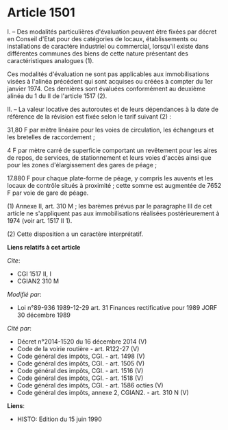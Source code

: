 # Article 1501

I. – Des modalités particulières d'évaluation peuvent être fixées par décret en Conseil d'Etat pour des catégories de locaux,
établissements ou installations de caractère industriel ou commercial, lorsqu'il existe dans différentes communes des biens
de cette nature présentant des caractéristiques analogues (1).

Ces modalités d'évaluation ne sont pas applicables aux immobilisations visées à l'alinéa précédent qui sont acquises ou
créées à compter du 1er janvier 1974. Ces dernières sont évaluées conformément au deuxième alinéa du 1 du II de l'article
1517 (2).

II. – La valeur locative des autoroutes et de leurs dépendances à la date de référence de la révision est fixée selon le
tarif suivant (2) :

31,80 F par mètre linéaire pour les voies de circulation, les échangeurs et les bretelles de raccordement ;

4 F par mètre carré de superficie comportant un revêtement pour les aires de repos, de services, de stationnement et leurs
voies d'accès ainsi que pour les zones d'élargissement des gares de péage ;

17.880 F pour chaque plate-forme de péage, y compris les auvents et les locaux de contrôle situés à proximité ; cette somme
est augmentée de 7652 F par voie de gare de péage.

(1) Annexe II, art. 310 M ; les barèmes prévus par le paragraphe III de cet article ne s'appliquent pas aux immobilisations
réalisées postérieurement à 1974 (voir art. 1517 II 1).

(2) Cette disposition a un caractère interprétatif.

**Liens relatifs à cet article**

_Cite_:

  - CGI 1517 II, I
  - CGIAN2 310 M

_Modifié par_:

  - Loi n°89-936 1989-12-29 art. 31 Finances rectificative pour 1989 JORF 30 décembre 1989

_Cité par_:

  - Décret n°2014-1520 du 16 décembre 2014 (V)
  - Code de la voirie routière - art. R122-27 (V)
  - Code général des impôts, CGI. - art. 1498 (V)
  - Code général des impôts, CGI. - art. 1505 (V)
  - Code général des impôts, CGI. - art. 1516 (V)
  - Code général des impôts, CGI. - art. 1518 (V)
  - Code général des impôts, CGI. - art. 1586 octies (V)
  - Code général des impôts, annexe 2, CGIAN2. - art. 310 N (V)

**Liens**:

  - HISTO: Edition du 15 juin 1990
